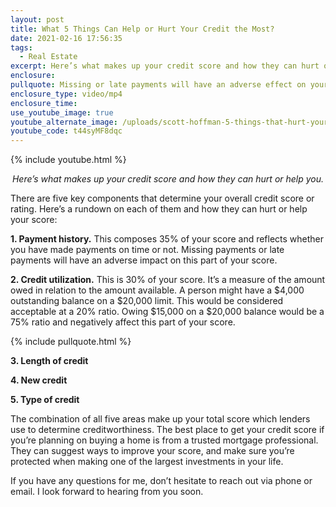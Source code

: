 ```yaml
---
layout: post
title: What 5 Things Can Help or Hurt Your Credit the Most?
date: 2021-02-16 17:56:35
tags:
  - Real Estate
excerpt: Here’s what makes up your credit score and how they can hurt or help you.
enclosure:
pullquote: Missing or late payments will have an adverse effect on your score.
enclosure_type: video/mp4
enclosure_time:
use_youtube_image: true
youtube_alternate_image: /uploads/scott-hoffman-5-things-that-hurt-your-credit-score-yt.jpg
youtube_code: t44syMF8dqc
---
```


{% include youtube.html %}

<p style="text-align: center;"><em>Here’s what makes up your credit score and how they can hurt or help you.</em></p>

There are five key components that determine your overall credit score or rating. Here’s a rundown on each of them and how they can hurt or help your score:

**1\. Payment history.** This composes 35% of your score and reflects whether you have made payments on time or not. Missing payments or late payments will have an adverse impact on this part of your score.

**2\. Credit utilization.** This is 30% of your score. It’s a measure of the amount owed in relation to the amount available. A person might have a $4,000 outstanding balance on a $20,000 limit. This would be considered acceptable at a 20% ratio. Owing $15,000 on a $20,000 balance would be a 75% ratio and negatively affect this part of your score.

{% include pullquote.html %}

**3\. Length of credit**

**4\. New credit**

**5\. Type of credit**

The combination of all five areas make up your total score which lenders use to determine creditworthiness. The best place to get your credit score if you’re planning on buying a home is from a trusted mortgage professional. They can suggest ways to improve your score, and make sure you’re protected when making one of the largest investments in your life.

If you have any questions for me, don’t hesitate to reach out via phone or email. I look forward to hearing from you soon.
